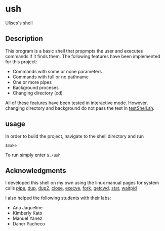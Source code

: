 ush
=====
Ulises's shell

Description
----------------
This program is a basic shell that propmpts the user and executes commands if it finds them. The following features have been implemented for this project:

- Commands with some or none parameters
- Commands with full or no pathname
- One or more pipes
- Background proceses
- Changing directory (cd)

All of these features have been tested in interactive mode. However, changing directory and background do not pass the test in [testShell.sh](testshell.sh).

usage
----------------
In order to build the project, navigate to the shell directory and run

`$make`

To run simply enter `$./ush` 

Acknowledgments
---------------
I developed this shell on my own using the linux manual pages for system calls [pipe](http://man7.org/linux/man-pages/man2/pipe.2.html), [dup](http://man7.org/linux/man-pages/man2/dup.2.html), [dup2](http://man7.org/linux/man-pages/man2/dup2.2.html), [close](http://man7.org/linux/man-pages/man2/close.2.html), [execve](http://man7.org/linux/man-pages/man2/execve.2.html), [fork](http://man7.org/linux/man-pages/man2/fork.2.html), [getcwd](http://man7.org/linux/man-pages/man2/getcwd.2.html), [stat](http://man7.org/linux/man-pages/man2/stat.2.html), [waitpid](http://man7.org/linux/man-pages/man2/waitpid.2.html)

I also helped the following students with their labs:

- Ana Jaqueline
- Kimberly Kato
- Manuel Yanez
- Daner Pacheco